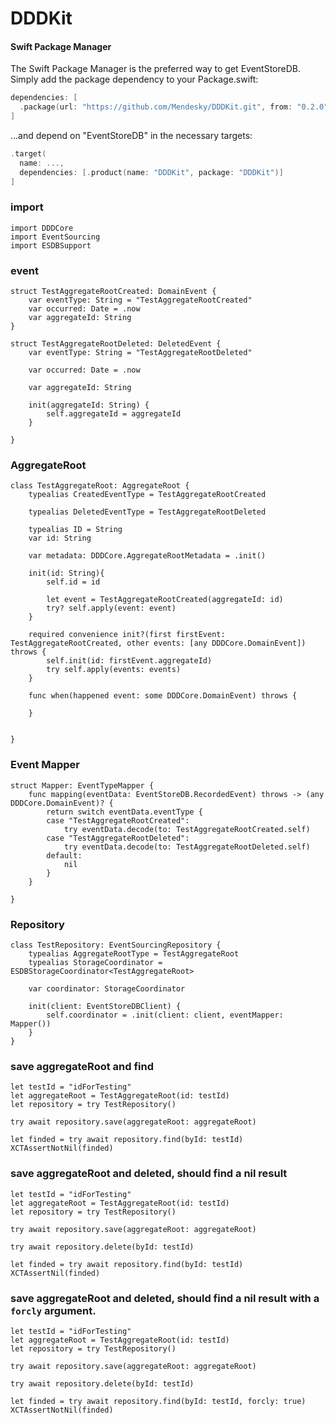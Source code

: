 # DDDKit

#### Swift Package Manager

The Swift Package Manager is the preferred way to get EventStoreDB. Simply add the package dependency to your Package.swift:

```swift
dependencies: [
  .package(url: "https://github.com/Mendesky/DDDKit.git", from: "0.2.0")
]
```
...and depend on "EventStoreDB" in the necessary targets:

```swift
.target(
  name: ...,
  dependencies: [.product(name: "DDDKit", package: "DDDKit")]
]
```

### import 
```
import DDDCore
import EventSourcing
import ESDBSupport
```


### event
```
struct TestAggregateRootCreated: DomainEvent {
    var eventType: String = "TestAggregateRootCreated"
    var occurred: Date = .now
    var aggregateId: String
}

struct TestAggregateRootDeleted: DeletedEvent {
    var eventType: String = "TestAggregateRootDeleted"

    var occurred: Date = .now

    var aggregateId: String

    init(aggregateId: String) {
        self.aggregateId = aggregateId
    }

}
```

### AggregateRoot
```
class TestAggregateRoot: AggregateRoot {
    typealias CreatedEventType = TestAggregateRootCreated

    typealias DeletedEventType = TestAggregateRootDeleted

    typealias ID = String
    var id: String
    
    var metadata: DDDCore.AggregateRootMetadata = .init()

    init(id: String){
        self.id = id
        
        let event = TestAggregateRootCreated(aggregateId: id)
        try? self.apply(event: event)
    }

    required convenience init?(first firstEvent: TestAggregateRootCreated, other events: [any DDDCore.DomainEvent]) throws {
        self.init(id: firstEvent.aggregateId)
        try self.apply(events: events)
    }

    func when(happened event: some DDDCore.DomainEvent) throws {
        
    }

    
}
```

### Event Mapper
```
struct Mapper: EventTypeMapper {
    func mapping(eventData: EventStoreDB.RecordedEvent) throws -> (any DDDCore.DomainEvent)? {
        return switch eventData.eventType {
        case "TestAggregateRootCreated":
            try eventData.decode(to: TestAggregateRootCreated.self)
        case "TestAggregateRootDeleted":
            try eventData.decode(to: TestAggregateRootDeleted.self)
        default:
            nil
        }
    }
    
}
```

### Repository
```
class TestRepository: EventSourcingRepository {
    typealias AggregateRootType = TestAggregateRoot
    typealias StorageCoordinator = ESDBStorageCoordinator<TestAggregateRoot>

    var coordinator: StorageCoordinator

    init(client: EventStoreDBClient) {
        self.coordinator = .init(client: client, eventMapper: Mapper())
    }
}

```

### save aggregateRoot and find
```
let testId = "idForTesting"
let aggregateRoot = TestAggregateRoot(id: testId)
let repository = try TestRepository()

try await repository.save(aggregateRoot: aggregateRoot)

let finded = try await repository.find(byId: testId)
XCTAssertNotNil(finded)
```

### save aggregateRoot and deleted, should find a nil result
```
let testId = "idForTesting"
let aggregateRoot = TestAggregateRoot(id: testId)
let repository = try TestRepository()

try await repository.save(aggregateRoot: aggregateRoot)

try await repository.delete(byId: testId)

let finded = try await repository.find(byId: testId)
XCTAssertNil(finded)
```

### save aggregateRoot and deleted, should find a nil result with a `forcly` argument. 
```
let testId = "idForTesting"
let aggregateRoot = TestAggregateRoot(id: testId)
let repository = try TestRepository()

try await repository.save(aggregateRoot: aggregateRoot)

try await repository.delete(byId: testId)

let finded = try await repository.find(byId: testId, forcly: true)
XCTAssertNotNil(finded)
```
